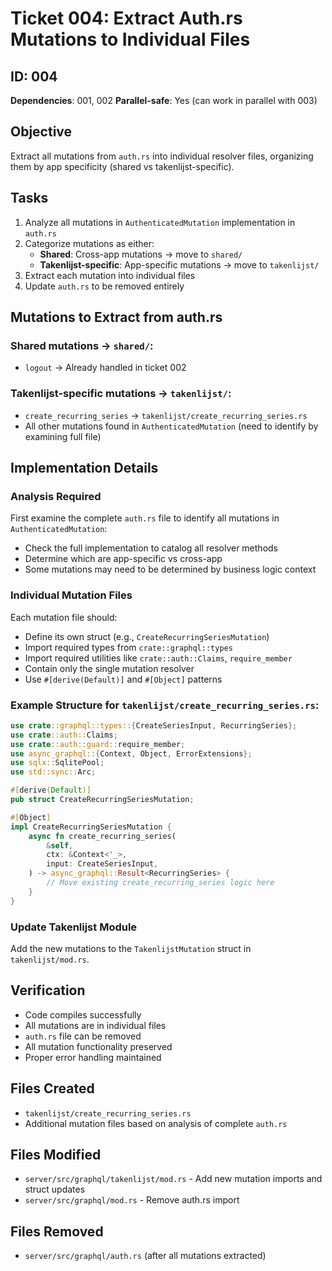 # Ticket 004: Extract Auth.rs Mutations to Individual Files

## ID: 004
**Dependencies**: 001, 002
**Parallel-safe**: Yes (can work in parallel with 003)

## Objective
Extract all mutations from `auth.rs` into individual resolver files, organizing them by app specificity (shared vs takenlijst-specific).

## Tasks
1. Analyze all mutations in `AuthenticatedMutation` implementation in `auth.rs`
2. Categorize mutations as either:
   - **Shared**: Cross-app mutations → move to `shared/`
   - **Takenlijst-specific**: App-specific mutations → move to `takenlijst/`
3. Extract each mutation into individual files
4. Update `auth.rs` to be removed entirely

## Mutations to Extract from auth.rs

### Shared mutations → `shared/`:
- `logout` → Already handled in ticket 002

### Takenlijst-specific mutations → `takenlijst/`:
- `create_recurring_series` → `takenlijst/create_recurring_series.rs`
- All other mutations found in `AuthenticatedMutation` (need to identify by examining full file)

## Implementation Details

### Analysis Required
First examine the complete `auth.rs` file to identify all mutations in `AuthenticatedMutation`:
- Check the full implementation to catalog all resolver methods
- Determine which are app-specific vs cross-app
- Some mutations may need to be determined by business logic context

### Individual Mutation Files
Each mutation file should:
- Define its own struct (e.g., `CreateRecurringSeriesMutation`)
- Import required types from `crate::graphql::types`
- Import required utilities like `crate::auth::Claims`, `require_member`
- Contain only the single mutation resolver
- Use `#[derive(Default)]` and `#[Object]` patterns

### Example Structure for `takenlijst/create_recurring_series.rs`:
```rust
use crate::graphql::types::{CreateSeriesInput, RecurringSeries};
use crate::auth::Claims;
use crate::auth::guard::require_member;
use async_graphql::{Context, Object, ErrorExtensions};
use sqlx::SqlitePool;
use std::sync::Arc;

#[derive(Default)]
pub struct CreateRecurringSeriesMutation;

#[Object]
impl CreateRecurringSeriesMutation {
    async fn create_recurring_series(
        &self,
        ctx: &Context<'_>,
        input: CreateSeriesInput,
    ) -> async_graphql::Result<RecurringSeries> {
        // Move existing create_recurring_series logic here
    }
}
```

### Update Takenlijst Module
Add the new mutations to the `TakenlijstMutation` struct in `takenlijst/mod.rs`.

## Verification
- Code compiles successfully
- All mutations are in individual files
- `auth.rs` file can be removed
- All mutation functionality preserved
- Proper error handling maintained

## Files Created
- `takenlijst/create_recurring_series.rs`
- Additional mutation files based on analysis of complete `auth.rs`

## Files Modified
- `server/src/graphql/takenlijst/mod.rs` - Add new mutation imports and struct updates
- `server/src/graphql/mod.rs` - Remove auth.rs import

## Files Removed
- `server/src/graphql/auth.rs` (after all mutations extracted)